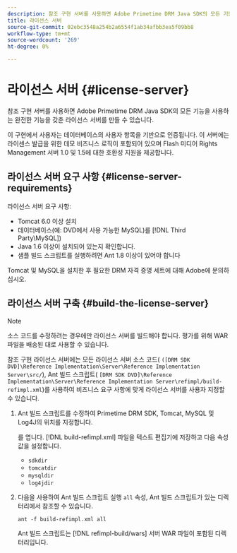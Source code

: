 ```yaml
---
description: 참조 구현 서버를 사용하면 Adobe Primetime DRM Java SDK의 모든 기능을 사용하는 완전한 기능을 갖춘 라이선스 서버를 만들 수 있습니다.
title: 라이선스 서버
source-git-commit: 02ebc3548a254b2a6554f1ab34afbb3ea5f09bb8
workflow-type: tm+mt
source-wordcount: '269'
ht-degree: 0%

---
```


# 라이선스 서버 {#license-server}

참조 구현 서버를 사용하면 Adobe Primetime DRM Java SDK의 모든 기능을 사용하는 완전한 기능을 갖춘 라이선스 서버를 만들 수 있습니다.

이 구현에서 사용자는 데이터베이스의 사용자 항목을 기반으로 인증됩니다. 이 서버에는 라이센스 발급을 위한 데모 비즈니스 로직이 포함되어 있으며 Flash 미디어 Rights Management 서버 1.0 및 1.5에 대한 호환성 지원을 제공합니다.

## 라이선스 서버 요구 사항 {#license-server-requirements}

라이선스 서버 요구 사항:

* Tomcat 6.0 이상 설치
* 데이터베이스(예: DVD에서 사용 가능한 MySQL)를 [!DNL Third Party\MySQL])
* Java 1.6 이상이 설치되어 있는지 확인합니다.
* 샘플 빌드 스크립트를 실행하려면 Ant 1.8 이상이 있어야 합니다

Tomcat 및 MySQL을 설치한 후 필요한 DRM 자격 증명 세트에 대해 Adobe에 문의하십시오.

## 라이선스 서버 구축 {#build-the-license-server}

>[!NOTE]
>
>소스 코드를 수정하려는 경우에만 라이선스 서버를 빌드해야 합니다. 평가를 위해 WAR 파일을 배송된 대로 사용할 수 있습니다.

참조 구현 라이선스 서버에는 모든 라이선스 서버 소스 코드( `([DRM SDK DVD]\Reference Implementation\Server\Reference Implementation Server\src/`), Ant 빌드 스크립트( `[DRM SDK DVD]\Reference Implementation\Server\Reference Implementation Server\refimpl/build-refimpl.xml`)를 사용하여 비즈니스 요구 사항에 맞게 라이선스 서버를 사용자 지정할 수 있습니다.

1. Ant 빌드 스크립트를 수정하여 Primetime DRM SDK, Tomcat, MySQL 및 Log4J의 위치를 지정합니다.

   를 엽니다. [!DNL build-refimpl.xml] 파일을 텍스트 편집기에 저장하고 다음 속성 값을 설정합니다.

   * `sdkdir`
   * `tomcatdir`
   * `mysqldir`
   * `log4jdir`

1. 다음을 사용하여 Ant 빌드 스크립트 실행 `all` 속성, Ant 빌드 스크립트가 있는 디렉터리에서 참조할 수 있습니다.

   ```
   ant -f build-refimpl.xml all
   ```

   Ant 빌드 스크립트는 [!DNL refimpl-build/wars] 서버 WAR 파일이 포함된 디렉터리입니다.
